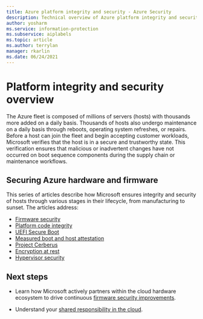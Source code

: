 ```yaml
---
title: Azure platform integrity and security - Azure Security
description: Technical overview of Azure platform integrity and security.
author: yosharm
ms.service: information-protection
ms.subservice: aiplabels
ms.topic: article
ms.author: terrylan
manager: rkarlin
ms.date: 06/24/2021
---
```


# Platform integrity and security overview
The Azure fleet is composed of millions of servers (hosts) with thousands more added on a daily basis. Thousands of hosts also undergo maintenance on a daily basis through reboots, operating system refreshes, or repairs. Before a host can join the fleet and begin accepting customer workloads, Microsoft verifies that the host is in a secure and trustworthy state. This verification ensures that malicious or inadvertent changes have not occurred on boot sequence components during the supply chain or maintenance workflows.

## Securing Azure hardware and firmware
This series of articles describe how Microsoft ensures integrity and security of hosts through various stages in their lifecycle, from manufacturing to sunset. The articles address:
 
- [Firmware security](firmware.md)
- [Platform code integrity](code-integrity.md)
- [UEFI Secure Boot](secure-boot.md)
- [Measured boot and host attestation](measured-boot-host-attestation.md)
- [Project Cerberus](project-cerberus.md)
- [Encryption at rest](encryption-atrest.md)
- [Hypervisor security](hypervisor.md)
 
## Next steps

- Learn how Microsoft actively partners within the cloud hardware ecosystem to drive continuous [firmware security improvements](firmware.md).

- Understand your [shared responsibility in the cloud](shared-responsibility.md).